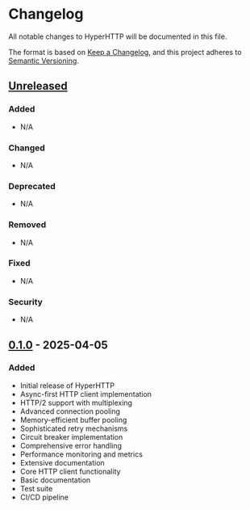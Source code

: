# Changelog

All notable changes to HyperHTTP will be documented in this file.

The format is based on [Keep a Changelog](https://keepachangelog.com/en/1.0.0/),
and this project adheres to [Semantic Versioning](https://semver.org/spec/v2.0.0.html).

## [Unreleased]

### Added
- N/A

### Changed
- N/A

### Deprecated
- N/A

### Removed
- N/A

### Fixed
- N/A

### Security
- N/A

## [0.1.0] - 2025-04-05

### Added
- Initial release of HyperHTTP
- Async-first HTTP client implementation
- HTTP/2 support with multiplexing
- Advanced connection pooling
- Memory-efficient buffer pooling
- Sophisticated retry mechanisms
- Circuit breaker implementation
- Comprehensive error handling
- Performance monitoring and metrics
- Extensive documentation
- Core HTTP client functionality
- Basic documentation
- Test suite
- CI/CD pipeline

[Unreleased]: https://github.com/lmousom/hyperhttp/compare/v0.1.0...HEAD
[0.1.0]: https://github.com/lmousom/hyperhttp/releases/tag/v0.1.0 
